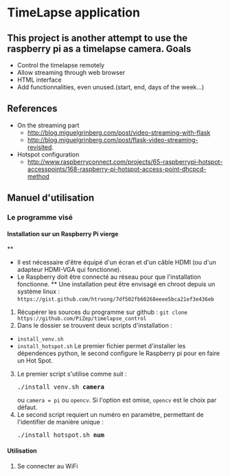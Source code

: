 TimeLapse application
=====================
This project is another attempt to use the raspberry pi as a timelapse camera.
Goals
-----
- Control the timelapse remotely
- Allow streaming through web browser
- HTML interface
- Add functionnalities, even unused.(start, end, days of the week...)

References
----------
- On the streaming part
  - http://blog.miguelgrinberg.com/post/video-streaming-with-flask
  - http://blog.miguelgrinberg.com/post/flask-video-streaming-revisited.
- Hotspot configuration
  - http://www.raspberryconnect.com/projects/65-raspberrypi-hotspot-accesspoints/168-raspberry-pi-hotspot-access-point-dhcpcd-method

Manuel d'utilisation
--------------------
### Le programme visé
#### Installation sur un Raspberry Pi vierge
**
* Il est nécessaire d'être équipé d'un écran et d'un câble HDMI (ou d'un adapteur HDMI-VGA qui fonctionne).
* Le Raspberry doit être connecté au réseau pour que l'installation fonctionne.
**
Une installation peut être envisagé en chroot depuis un système linux :
`https://gist.github.com/htruong/7df502fb60268eeee5bca21ef3e436eb`
1. Récupérer les sources du programme sur github :
   `git clone https://github.com/PiZep/timelapse_control`
2. Dans le dossier se trouvent deux scripts d'installation :
  * `install_venv.sh`
  * `install_hotspot.sh`
   Le premier fichier permet d'installer les dépendences python, le second configure le Raspberry pi pour en faire un Hot Spot.
3. Le premier script s'utilise comme suit :
   <pre>./install_venv.sh <b>camera</b></pre>
   ou `camera = pi` ou `opencv`. Si l'option est omise, `opencv` est le choix par défaut.
4. Le second script requiert un numéro en paramètre, permettant de l'identifier de manière unique :
   <pre>./install_hotspot.sh <b>num</b></pre>

#### Utilisation
1. Se connecter au WiFi
